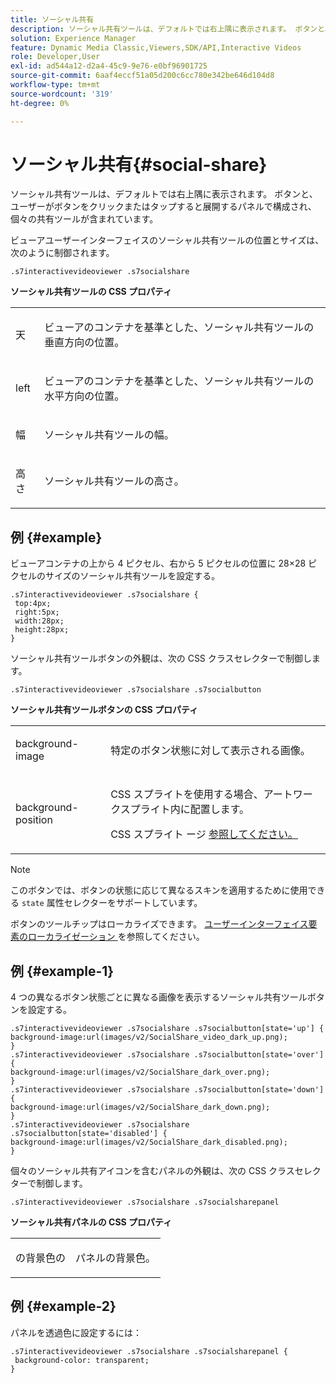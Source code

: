 ```yaml
---
title: ソーシャル共有
description: ソーシャル共有ツールは、デフォルトでは右上隅に表示されます。 ボタンと、ユーザーがボタンをクリックまたはタップすると展開するパネルで構成され、個々の共有ツールが含まれています。
solution: Experience Manager
feature: Dynamic Media Classic,Viewers,SDK/API,Interactive Videos
role: Developer,User
exl-id: ad544a12-d2a4-45c9-9e76-e0bf96901725
source-git-commit: 6aaf4eccf51a05d200c6cc780e342be646d104d8
workflow-type: tm+mt
source-wordcount: '319'
ht-degree: 0%

---
```


# ソーシャル共有{#social-share}

ソーシャル共有ツールは、デフォルトでは右上隅に表示されます。 ボタンと、ユーザーがボタンをクリックまたはタップすると展開するパネルで構成され、個々の共有ツールが含まれています。

<!--<a id="section_061E550C1C1D4DB2BD663A898895B38C"></a>-->

ビューアユーザーインターフェイスのソーシャル共有ツールの位置とサイズは、次のように制御されます。

```
.s7interactivevideoviewer .s7socialshare
```

**ソーシャル共有ツールの CSS プロパティ**

<table id="table_C48C56E696304C9BAFEE71BA9EA9A174"> 
 <tbody> 
  <tr> 
   <td colname="col1"> <p> <span class="codeph"> 天 </span> </p> </td> 
   <td colname="col2"> <p> ビューアのコンテナを基準とした、ソーシャル共有ツールの垂直方向の位置。 </p> </td> 
  </tr> 
  <tr> 
   <td colname="col1"> <p> <span class="codeph"> left </span> </p> </td> 
   <td colname="col2"> <p> ビューアのコンテナを基準とした、ソーシャル共有ツールの水平方向の位置。 </p> </td> 
  </tr> 
  <tr> 
   <td colname="col1"> <p> <span class="codeph"> 幅 </span> </p> </td> 
   <td colname="col2"> <p> ソーシャル共有ツールの幅。 </p> </td> 
  </tr> 
  <tr> 
   <td colname="col1"> <p> <span class="codeph"> 高さ </span> </p> </td> 
   <td colname="col2"> <p>ソーシャル共有ツールの高さ。 </p> </td> 
  </tr> 
 </tbody> 
</table>

## 例 {#example}

ビューアコンテナの上から 4 ピクセル、右から 5 ピクセルの位置に 28×28 ピクセルのサイズのソーシャル共有ツールを設定する。

```
.s7interactivevideoviewer .s7socialshare { 
 top:4px; 
 right:5px; 
 width:28px; 
 height:28px; 
}
```

ソーシャル共有ツールボタンの外観は、次の CSS クラスセレクターで制御します。

```
.s7interactivevideoviewer .s7socialshare .s7socialbutton
```

**ソーシャル共有ツールボタンの CSS プロパティ**

<table id="table_A18B6978EC304C378F5FE92DD44D138D"> 
 <tbody> 
  <tr> 
   <td colname="col1"> <p> <span class="codeph"> background-image </span> </p> </td> 
   <td colname="col2"> <p> 特定のボタン状態に対して表示される画像。 </p> </td> 
  </tr> 
  <tr> 
   <td colname="col1"> <p> <span class="codeph"> background-position </span> </p> </td> 
   <td colname="col2"> <p> CSS スプライトを使用する場合、アートワークスプライト内に配置します。 </p> <p>CSS スプライト </a> ージ <a href="../../../c-html5-aem-asset-viewers/c-html5-aem-int-video/c-html5-aem-int-video-customizingviewer/c-html5-aem-int-video-customizingviewer.md#section-9b6d8d601cb441d08214dada7bb4eddc" format="dita" scope="local"> 参照してください。 </p> </td> 
  </tr> 
 </tbody> 
</table>

>[!NOTE]
>
>このボタンでは、ボタンの状態に応じて異なるスキンを適用するために使用できる `state` 属性セレクターをサポートしています。

ボタンのツールチップはローカライズできます。 [ ユーザーインターフェイス要素のローカライゼーション ](../../../c-html5-aem-asset-viewers/c-html5-aem-int-video/c-html5-aem-int-video-viewer-localization.md#concept-cbfc39344c494eb7b9f6a272cff0cc74) を参照してください。

## 例 {#example-1}

4 つの異なるボタン状態ごとに異なる画像を表示するソーシャル共有ツールボタンを設定する。

```
.s7interactivevideoviewer .s7socialshare .s7socialbutton[state='up'] { 
background-image:url(images/v2/SocialShare_video_dark_up.png); 
} 
.s7interactivevideoviewer .s7socialshare .s7socialbutton[state='over'] { 
background-image:url(images/v2/SocialShare_dark_over.png); 
} 
.s7interactivevideoviewer .s7socialshare .s7socialbutton[state='down'] { 
background-image:url(images/v2/SocialShare_dark_down.png); 
} 
.s7interactivevideoviewer .s7socialshare .s7socialbutton[state='disabled'] { 
background-image:url(images/v2/SocialShare_dark_disabled.png); 
}
```

個々のソーシャル共有アイコンを含むパネルの外観は、次の CSS クラスセレクターで制御します。

```
.s7interactivevideoviewer .s7socialshare .s7socialsharepanel
```

**ソーシャル共有パネルの CSS プロパティ**

<table id="table_86E777A5851F47D6A49D966E24A9A6CD"> 
 <tbody> 
  <tr> 
   <td colname="col1"> <p> <span class="codeph"> の背景色の </span> </p> </td> 
   <td colname="col2"> <p>パネルの背景色。 </p> </td> 
  </tr> 
 </tbody> 
</table>

## 例 {#example-2}

パネルを透過色に設定するには：

```
.s7interactivevideoviewer .s7socialshare .s7socialsharepanel { 
 background-color: transparent; 
}
```
